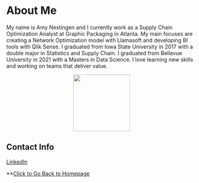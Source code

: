 # About Me
My name is Amy Nestingen and I currently work as a Supply Chain Optimization Analyst at Graphic Packaging in Atlanta. My main focuses are creating a Network Optimization model with Llamasoft and developing BI tools with Qlik Sense. I graduated from Iowa State University in 2017 with a double major in Statistics and Supply Chain. I graduated from Bellevue University in 2021 with a Masters in Data Science. I love learning new skills and working on teams that deliver value. 

<p align = "center">
<img src="https://user-images.githubusercontent.com/54515596/106978041-0f1be480-6721-11eb-8312-e569f45c2032.png" width="150">
</p>

## Contact Info
[LinkedIn](https://www.linkedin.com/in/amy-nestingen-9501b7117/)

**[Click to Go Back to Homepage](https://nestingen.github.io/)
